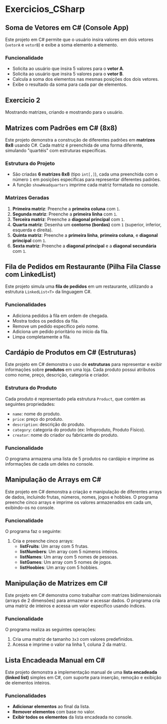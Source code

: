 # Exercicios_CSharp

## Soma de Vetores em C# (Console App)

Este projeto em C# permite que o usuário insira valores em dois vetores (`vetorA` e `vetorB`) e exibe a soma elemento a elemento.

###  Funcionalidade

- Solicita ao usuário que insira 5 valores para o **vetor A**.
- Solicita ao usuário que insira 5 valores para o **vetor B**.
- Calcula a soma dos elementos nas mesmas posições dos dois vetores.
- Exibe o resultado da soma para cada par de elementos.

## Exercicio 2
Mostrando matrizes, criando e mostrando para o usuário.

##  Matrizes com Padrões em C# (8x8)

Este projeto demonstra a construção de diferentes padrões em **matrizes 8x8** usando C#. Cada matriz é preenchida de uma forma diferente, simulando "quartéis" com estruturas específicas.

### Estrutura do Projeto

- São criadas **6 matrizes 8x8** (tipo `int[,]`), cada uma preenchida com o número `1` em posições específicas para representar diferentes padrões.
- A função `showHeadquarters` imprime cada matriz formatada no console.

###  Matrizes Geradas

1. **Primeira matriz**: Preenche a **primeira coluna** com `1`.
2. **Segunda matriz**: Preenche a **primeira linha** com `1`.
3. **Terceira matriz**: Preenche a **diagonal principal** com `1`.
4. **Quarta matriz**: Desenha um **contorno (bordas)** com `1` (superior, inferior, esquerda e direita).
5. **Quinta matriz**: Preenche a **primeira linha**, **primeira coluna**, e **diagonal principal** com `1`.
6. **Sexta matriz**: Preenche a **diagonal principal** e a **diagonal secundária** com `1`.

## Fila de Pedidos em Restaurante (Pilha Fila Classe com LinkedList)
Este projeto simula uma **fila de pedidos** em um restaurante, utilizando a estrutura `LinkedList<T>` da linguagem C#.

###  Funcionalidades

- Adiciona pedidos à fila em ordem de chegada.
- Mostra todos os pedidos da fila.
- Remove um pedido específico pelo nome.
- Adiciona um pedido prioritário no início da fila.
- Limpa completamente a fila.

## Cardápio de Produtos em C# (Estruturas)

Este projeto em C# demonstra o uso de **estruturas** para representar e exibir informações sobre **produtos** em uma loja. Cada produto possui atributos como nome, preço, descrição, categoria e criador.

### Estrutura do Produto

Cada produto é representado pela estrutura `Product`, que contém as seguintes propriedades:
- `name`: nome do produto.
- `price`: preço do produto.
- `description`: descrição do produto.
- `category`: categoria do produto (ex: Infoproduto, Produto Físico).
- `creator`: nome do criador ou fabricante do produto.

### Funcionalidade

O programa armazena uma lista de 5 produtos no cardápio e imprime as informações de cada um deles no console.

## Manipulação de Arrays em C#

Este projeto em C# demonstra a criação e manipulação de diferentes arrays de dados, incluindo frutas, números, nomes, jogos e hobbies. O programa preenche cinco arrays e imprime os valores armazenados em cada um, exibindo-os no console.

###  Funcionalidade

O programa faz o seguinte:

1. Cria e preenche cinco arrays:
   - **listFruits**: Um array com 5 frutas.
   - **listNumbers**: Um array com 5 números inteiros.
   - **listNames**: Um array com 5 nomes de pessoas.
   - **listGames**: Um array com 5 nomes de jogos.
   - **listHoobies**: Um array com 5 hobbies.

##  Manipulação de Matrizes em C#

Este projeto em C# demonstra como trabalhar com matrizes bidimensionais (arrays de 2 dimensões) para armazenar e acessar dados. O programa cria uma matriz de inteiros e acessa um valor específico usando índices.

### Funcionalidade

O programa realiza as seguintes operações:

1. Cria uma matriz de tamanho `3x3` com valores predefinidos.
2. Acessa e imprime o valor na linha 1, coluna 2 da matriz.

## Lista Encadeada Manual em C#

Este projeto demonstra a implementação manual de uma **lista encadeada (linked list)** simples em C#, com suporte para inserção, remoção e exibição de elementos inteiros.

### Funcionalidades

- **Adicionar elementos** ao final da lista.
- **Remover elementos** com base no valor.
- **Exibir todos os elementos** da lista encadeada no console.
